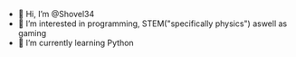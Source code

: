 - 👋 Hi, I’m @Shovel34
- 👀 I’m interested in programming, STEM("specifically physics") aswell as gaming
- 🌱 I’m currently learning Python
  

<!---
Shovel34/Shovel34 is a ✨ special ✨ repository because its `README.md` (this file) appears on your GitHub profile.
You can click the Preview link to take a look at your changes.
--->
